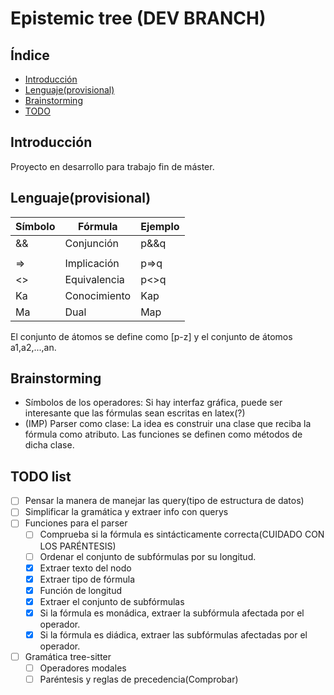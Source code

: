 # Epistemic tree (DEV BRANCH)
## Índice
* [Introducción](#introducción)
* [Lenguaje(provisional)](#lenguaje(provisional))
* [Brainstorming](#brainstorming)
* [TODO](#todo)

## Introducción
Proyecto en desarrollo para trabajo fin de máster.

## Lenguaje(provisional)
| Símbolo | Fórmula      | Ejemplo |
|---------|--------------|---------|
| &&      | Conjunción   | p&&q    |
| ||      | Disyunción   | p||q    |
| =>      | Implicación  | p=>q    |
| <>      | Equivalencia | p<>q    |
| Ka      | Conocimiento | Kap     |
| Ma      | Dual         | Map     |

El conjunto de átomos se define como [p-z] y el conjunto de átomos a1,a2,...,an.

## Brainstorming
* Símbolos de los operadores: Si hay interfaz gráfica, puede ser interesante que las fórmulas sean escritas en latex(?)
* (IMP) Parser como clase: La idea es construir una clase que reciba la fórmula como atributo. Las funciones se definen como métodos de dicha clase.

## TODO list
- [ ] Pensar la manera de manejar las query(tipo de estructura de datos)
- [ ] Simplificar la gramática y extraer info con querys
- [ ] Funciones para el parser
	- [ ] Comprueba si la fórmula es sintácticamente correcta(CUIDADO CON LOS PARÉNTESIS)
	- [ ] Ordenar el conjunto de subfórmulas por su longitud.
	- [X] Extraer texto del nodo
	- [X] Extraer tipo de fórmula
	- [X] Función de longitud
	- [X] Extraer el conjunto de subfórmulas
	- [X] Si la fórmula es monádica, extraer la subfórmula afectada por el operador. 
	- [X] Si la fórmula es diádica, extraer las subfórmulas afectadas por el operador. 
- [ ] Gramática tree-sitter
	- [ ] Operadores modales
	- [ ] Paréntesis y reglas de precedencia(Comprobar)
